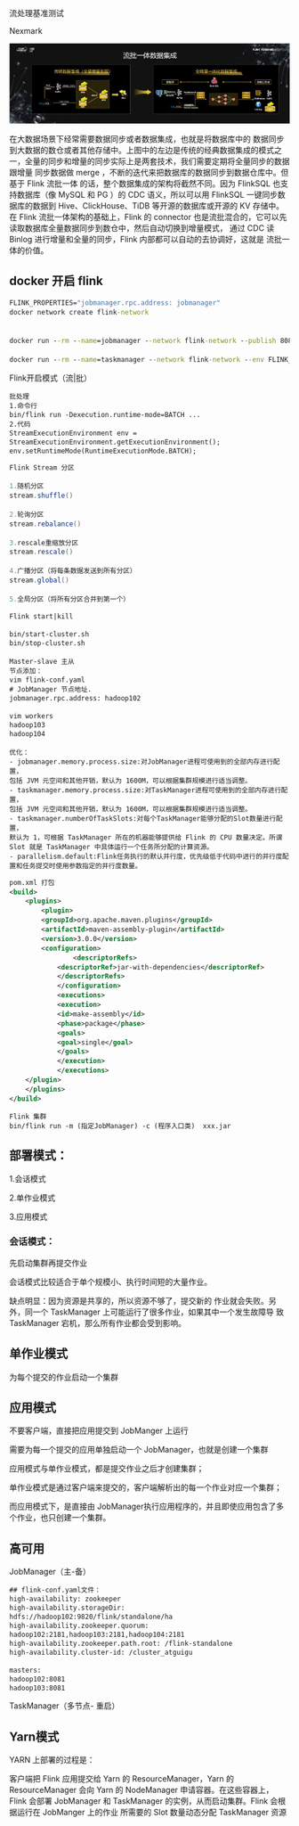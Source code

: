 流处理基准测试

Nexmark

![image-20220628165312985](Flink.assets/image-20220628165312985.png)

在大数据场景下经常需要数据同步或者数据集成，也就是将数据库中的
数据同步到大数据的数仓或者其他存储中。上图中的左边是传统的经典数据集成的模式之
一，全量的同步和增量的同步实际上是两套技术，我们需要定期将全量同步的数据跟增量
同步数据做 merge ，不断的迭代来把数据库的数据同步到数据仓库中。但基于 Flink 流批一体
的话，整个数据集成的架构将截然不同。因为 FlinkSQL 也支持数据库（像 MySQL 和 PG ）的
CDC 语义，所以可以用 FlinkSQL 一键同步数据库的数据到 Hive、ClickHouse、TiDB
等开源的数据库或开源的 KV 存储中。在 Flink 流批一体架构的基础上，Flink 的 connector
也是流批混合的，它可以先读取数据库全量数据同步到数仓中，然后自动切换到增量模式，
通过 CDC 读 Binlog 进行增量和全量的同步，Flink 内部都可以自动的去协调好，这就是
流批一体的价值。





## docker 开启 flink 

```cmd
FLINK_PROPERTIES="jobmanager.rpc.address: jobmanager"
docker network create flink-network


docker run --rm --name=jobmanager --network flink-network --publish 8081:8081 --env FLINK_PROPERTIES="jobmanager.rpc.address: jobmanager" flink:1.13.6-scala_2.12-java8 jobmanager

docker run --rm --name=taskmanager --network flink-network --env FLINK_PROPERTIES="jobmanager.rpc.address: jobmanager" flink:1.13.6-scala_2.12-java8 taskmanager

```



Flink开启模式（流|批）

```
批处理
1.命令行
bin/flink run -Dexecution.runtime-mode=BATCH ...
2.代码
StreamExecutionEnvironment env = StreamExecutionEnvironment.getExecutionEnvironment();
env.setRuntimeMode(RuntimeExecutionMode.BATCH);

```

```Java
Flink Stream 分区

1.随机分区
stream.shuffle()

2.轮询分区
stream.rebalance()

3.rescale重缩放分区
stream.rescale()

4.广播分区（将每条数据发送到所有分区）
stream.global()

5.全局分区（将所有分区合并到第一个）

```



```shell
Flink start|kill

bin/start-cluster.sh
bin/stop-cluster.sh

Master-slave 主从
节点添加：
vim flink-conf.yaml
# JobManager 节点地址. 
jobmanager.rpc.address: hadoop102

vim workers
hadoop103
hadoop104

优化：
- jobmanager.memory.process.size:对JobManager进程可使用到的全部内存进行配置，
包括 JVM 元空间和其他开销，默认为 1600M，可以根据集群规模进行适当调整。
- taskmanager.memory.process.size:对TaskManager进程可使用到的全部内存进行配置，
包括 JVM 元空间和其他开销，默认为 1600M，可以根据集群规模进行适当调整。
- taskmanager.numberOfTaskSlots:对每个TaskManager能够分配的Slot数量进行配置，
默认为 1，可根据 TaskManager 所在的机器能够提供给 Flink 的 CPU 数量决定。所谓
Slot 就是 TaskManager 中具体运行一个任务所分配的计算资源。
- parallelism.default:Flink任务执行的默认并行度，优先级低于代码中进行的并行度配
置和任务提交时使用参数指定的并行度数量。
```



```xml
pom.xml 打包
<build>
	<plugins>
		<plugin>
    	<groupId>org.apache.maven.plugins</groupId>
    	<artifactId>maven-assembly-plugin</artifactId>
     	<version>3.0.0</version>
     	<configuration>
				<descriptorRefs>
        	<descriptorRef>jar-with-dependencies</descriptorRef>
   			</descriptorRefs>
			</configuration>
			<executions>
   			<execution>
       		<id>make-assembly</id>
       		<phase>package</phase>
       		<goals>
          	<goal>single</goal>
            </goals>
         	</execution>
    		</executions>
  	</plugin>
	</plugins>
</build>
```



```shel
Flink 集群
bin/flink run -m (指定JobManager) -c (程序入口类)  xxx.jar
```





## 部署模式：

1.会话模式

2.单作业模式

3.应用模式



### 会话模式：

先启动集群再提交作业

会话模式比较适合于单个规模小、执行时间短的大量作业。

缺点明显：因为资源是共享的，所以资源不够了，提交新的 作业就会失败。另外，同一个 TaskManager 上可能运行了很多作业，如果其中一个发生故障导 致 TaskManager 宕机，那么所有作业都会受到影响。



## 单作业模式

为每个提交的作业启动一个集群



## 应用模式

不要客户端，直接把应用提交到 JobManger 上运行

需要为每一个提交的应用单独启动一个 JobManager，也就是创建一个集群



应用模式与单作业模式，都是提交作业之后才创建集群；

单作业模式是通过客户端来提交的，客户端解析出的每一个作业对应一个集群；

而应用模式下，是直接由 JobManager执行应用程序的，并且即使应用包含了多个作业，也只创建一个集群。



## 高可用

JobManager（主-备）

```she
## flink-conf.yaml文件：
high-availability: zookeeper
high-availability.storageDir: hdfs://hadoop102:9820/flink/standalone/ha
high-availability.zookeeper.quorum:
hadoop102:2181,hadoop103:2181,hadoop104:2181
high-availability.zookeeper.path.root: /flink-standalone
high-availability.cluster-id: /cluster_atguigu

masters:
hadoop102:8081
hadoop103:8081
```

TaskManager（多节点- 重启）





## Yarn模式

YARN 上部署的过程是：

客户端把 Flink 应用提交给 Yarn 的 ResourceManager，Yarn 的 ResourceManager 会向 Yarn 的 NodeManager 申请容器。在这些容器上，Flink 会部署 JobManager 和 TaskManager 的实例，从而启动集群。Flink 会根据运行在 JobManger 上的作业 所需要的 Slot 数量动态分配 TaskManager 资源

